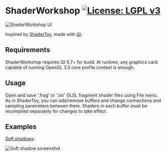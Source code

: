 # ShaderWorkshop [![License: LGPL v3](https://img.shields.io/badge/License-LGPL%20v3-blue.svg)](https://www.gnu.org/licenses/lgpl-3.0)

![ShaderWorkshop UI](https://github.com/VladimirMakeev/ShaderWorkshop-examples/blob/master/DefaultShader/screenshot.png)

Inspired by [ShaderToy](https://www.shadertoy.com), made with [Qt](https://www.qt.io).

## Requirements
ShaderWorkshop requires Qt 5.7+ for build.
At runtime, any graphics card capable of running OpenGL 3.3 core profile context
is enough.

## Usage
Open and save '.frag' or '.txt' GLSL fragment shader files using File menu.
As in ShaderToy, you can add/remove buffers and change connections and sampling
parameters between them. Shaders in each buffer must be recompiled separately
for changes to take effect.

## Examples
[Soft shadows](https://github.com/VladimirMakeev/ShaderWorkshop-examples/blob/master/SoftShadowTest/soft_shadow.frag):

![Soft shadow screenshot](https://github.com/VladimirMakeev/ShaderWorkshop-examples/blob/master/SoftShadowTest/screenshot.png)
